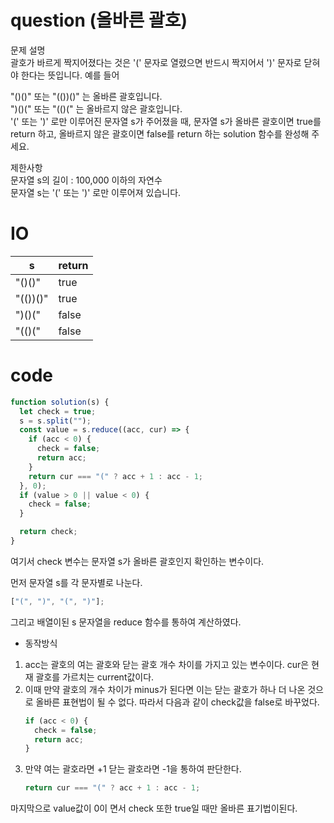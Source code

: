 # question (올바른 괄호)

문제 설명  
괄호가 바르게 짝지어졌다는 것은 '(' 문자로 열렸으면 반드시 짝지어서 ')' 문자로 닫혀야 한다는 뜻입니다. 예를 들어

"()()" 또는 "(())()" 는 올바른 괄호입니다.  
")()(" 또는 "(()(" 는 올바르지 않은 괄호입니다.  
'(' 또는 ')' 로만 이루어진 문자열 s가 주어졌을 때, 문자열 s가 올바른 괄호이면 true를 return 하고, 올바르지 않은 괄호이면 false를 return 하는 solution 함수를 완성해 주세요.

제한사항  
문자열 s의 길이 : 100,000 이하의 자연수  
문자열 s는 '(' 또는 ')' 로만 이루어져 있습니다.

# IO

| s        | return |
| -------- | ------ |
| "()()"   | true   |
| "(())()" | true   |
| ")()("   | false  |
| "(()("   | false  |

# code

```js
function solution(s) {
  let check = true;
  s = s.split("");
  const value = s.reduce((acc, cur) => {
    if (acc < 0) {
      check = false;
      return acc;
    }
    return cur === "(" ? acc + 1 : acc - 1;
  }, 0);
  if (value > 0 || value < 0) {
    check = false;
  }

  return check;
}
```

여기서 check 변수는 문자열 s가 올바른 괄호인지 확인하는 변수이다.

먼저 문자열 s를 각 문자별로 나눈다.

```js
["(", ")", "(", ")"];
```

그리고 배열이된 s 문자열을 reduce 함수를 통하여 계산하였다.

- 동작방식

1.  acc는 괄호의 여는 괄호와 닫는 괄호 개수 차이를 가지고 있는 변수이다. cur은 현재 괄호를 가르치는 current값이다.
2.  이때 만약 괄호의 개수 차이가 minus가 된다면 이는 닫는 괄호가 하나 더 나온 것으로 올바른 표현법이 될 수 없다. 따라서 다음과 같이 check값을 false로 바꾸었다.
    ```js
    if (acc < 0) {
      check = false;
      return acc;
    }
    ```
3.  만약 여는 괄호라면 +1 닫는 괄호라면 -1을 통하여 판단한다.
    ```js
    return cur === "(" ? acc + 1 : acc - 1;
    ```

마지막으로 value값이 0이 면서 check 또한 true일 때만 올바른 표기법이된다.

